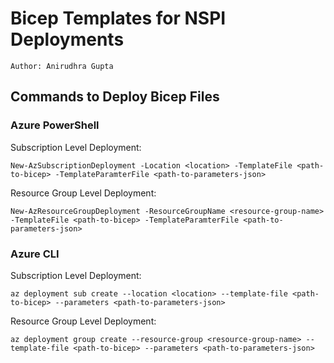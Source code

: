# Bicep Templates for NSPI Deployments

`Author: Anirudhra Gupta`

## Commands to Deploy Bicep Files

### Azure PowerShell

Subscription Level Deployment:
```
New-AzSubscriptionDeployment -Location <location> -TemplateFile <path-to-bicep> -TemplateParamterFile <path-to-parameters-json>
```
Resource Group Level Deployment:
```
New-AzResourceGroupDeployment -ResourceGroupName <resource-group-name> -TemplateFile <path-to-bicep> -TemplateParamterFile <path-to-parameters-json>
```

### Azure CLI

Subscription Level Deployment:
```
az deployment sub create --location <location> --template-file <path-to-bicep> --parameters <path-to-parameters-json>
```
Resource Group Level Deployment:
```
az deployment group create --resource-group <resource-group-name> --template-file <path-to-bicep> --parameters <path-to-parameters-json>
```
